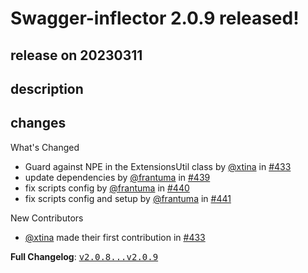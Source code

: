 # Swagger-inflector 2.0.9 released!

## release on 20230311

## description

## changes

What's Changed

* Guard against NPE in the ExtensionsUtil class by <a class="user-mention notranslate" data-hovercard-type="user" data-hovercard-url="/users/xtina/hovercard" data-octo-click="hovercard-link-click" data-octo-dimensions="link_type:self" href="https://github.com/xtina">@xtina</a> in <a class="issue-link js-issue-link" data-error-text="Failed to load title" data-id="1592338399" data-permission-text="Title is private" data-url="https://github.com/swagger-api/swagger-inflector/issues/433" data-hovercard-type="pull_request" data-hovercard-url="/swagger-api/swagger-inflector/pull/433/hovercard" href="https://github.com/swagger-api/swagger-inflector/pull/433">#433</a>
* update dependencies by <a class="user-mention notranslate" data-hovercard-type="user" data-hovercard-url="/users/frantuma/hovercard" data-octo-click="hovercard-link-click" data-octo-dimensions="link_type:self" href="https://github.com/frantuma">@frantuma</a> in <a class="issue-link js-issue-link" data-error-text="Failed to load title" data-id="1619963025" data-permission-text="Title is private" data-url="https://github.com/swagger-api/swagger-inflector/issues/439" data-hovercard-type="pull_request" data-hovercard-url="/swagger-api/swagger-inflector/pull/439/hovercard" href="https://github.com/swagger-api/swagger-inflector/pull/439">#439</a>
* fix scripts config by <a class="user-mention notranslate" data-hovercard-type="user" data-hovercard-url="/users/frantuma/hovercard" data-octo-click="hovercard-link-click" data-octo-dimensions="link_type:self" href="https://github.com/frantuma">@frantuma</a> in <a class="issue-link js-issue-link" data-error-text="Failed to load title" data-id="1619971936" data-permission-text="Title is private" data-url="https://github.com/swagger-api/swagger-inflector/issues/440" data-hovercard-type="pull_request" data-hovercard-url="/swagger-api/swagger-inflector/pull/440/hovercard" href="https://github.com/swagger-api/swagger-inflector/pull/440">#440</a>
* fix scripts config and setup by <a class="user-mention notranslate" data-hovercard-type="user" data-hovercard-url="/users/frantuma/hovercard" data-octo-click="hovercard-link-click" data-octo-dimensions="link_type:self" href="https://github.com/frantuma">@frantuma</a> in <a class="issue-link js-issue-link" data-error-text="Failed to load title" data-id="1619975386" data-permission-text="Title is private" data-url="https://github.com/swagger-api/swagger-inflector/issues/441" data-hovercard-type="pull_request" data-hovercard-url="/swagger-api/swagger-inflector/pull/441/hovercard" href="https://github.com/swagger-api/swagger-inflector/pull/441">#441</a>

New Contributors

* <a class="user-mention notranslate" data-hovercard-type="user" data-hovercard-url="/users/xtina/hovercard" data-octo-click="hovercard-link-click" data-octo-dimensions="link_type:self" href="https://github.com/xtina">@xtina</a> made their first contribution in <a class="issue-link js-issue-link" data-error-text="Failed to load title" data-id="1592338399" data-permission-text="Title is private" data-url="https://github.com/swagger-api/swagger-inflector/issues/433" data-hovercard-type="pull_request" data-hovercard-url="/swagger-api/swagger-inflector/pull/433/hovercard" href="https://github.com/swagger-api/swagger-inflector/pull/433">#433</a>

<strong>Full Changelog</strong>: <a class="commit-link" href="https://github.com/swagger-api/swagger-inflector/compare/v2.0.8...v2.0.9"><tt>v2.0.8...v2.0.9</tt></a>


